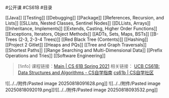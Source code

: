 #公开课 #CS61B #目录 

[[Java]]
[[Testing]]
[[Debugging]]
[[Package]]
[[References, Recursion, and Lists]]
[[SLLists, Nested Classes, Sentinel Nodes]]
[[DLLists, Arrays]]
[[Inheritance, Implements]]
[[Extends, Casting, Higher Order Functions]]
[[Exceptions, Iterators, Object Methods]]
[[ADTs, Sets, Maps, BSTs]]
[[B-Trees (2-3, 2-3-4 Trees)]]
[[Red Black Tree (Contents)]]
[[Hashing]]
[[Project 2 Gitlet]]
[[Heaps and PQs]]
[[Tree and Graph Traversals]]
[[Shortest Paths]]
[[Range Searching and Multi-Dimensional Data]]
[[Prefix Operations and Tries]]
[[Software Engineering]]


> [!info]
> 课程链接：[Main | CS 61B Spring 2021](https://sp21.datastructur.es/)
> 相关链接：
> [UCB CS61B: Data Structures and Algorithms - CS自学指南](https://csdiy.wiki/%E6%95%B0%E6%8D%AE%E7%BB%93%E6%9E%84%E4%B8%8E%E7%AE%97%E6%B3%95/CS61B/)
> [cs61b | CS自学社区](https://www.learncs.site/docs/curriculum-resource/cs61b)

![[../../附件/Pasted image 20250818091628.png]]
![[../../附件/Pasted image 20250818092019.png]]![[../../附件/Pasted image 20250818093532.png]]